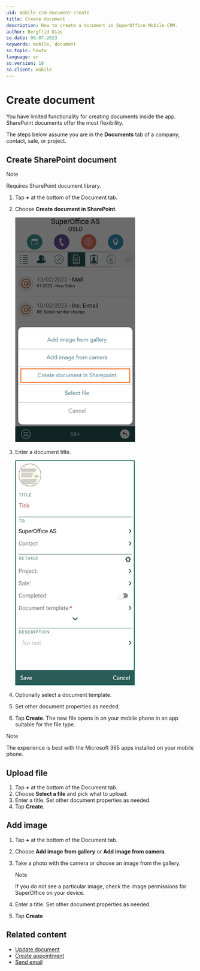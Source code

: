 ```yaml
---
uid: mobile-crm-document-create
title: Create document
description: How to create a document in SuperOffice Mobile CRM.
author: Bergfrid Dias
so.date: 08.07.2023
keywords: mobile, document
so.topic: howto
language: en
so.version: 10
so.client: mobile
---
```


# Create document

You have limited functionality for creating documents inside the app. SharePoint documents offer the most flexibility.

The steps below assume you are in the **Documents** tab of a company, contact, sale, or project.

## Create SharePoint document

> [!NOTE]
> Requires SharePoint document library.

1. Tap **+** at the bottom of the Document tab.
2. Choose **Create document in SharePoint**.

    ![Add new document menu -screenshot][img6]

3. Enter a document title.

    ![Create new SharePoint document screen -screenshot][img7]

4. Optionally select a document template.
5. Set other document properties as needed.
6. Tap **Create**. The new file opens in on your mobile phone in an app suitable for the file type.

> [!NOTE]
> The experience is best with the Microsoft 365 apps installed on your mobile phone.

## Upload file

1. Tap **+** at the bottom of the Document tab.
2. Choose **Select a file** and pick what to upload.
3. Enter a title. Set other document properties as needed.
4. Tap **Create**.

## Add image

1. Tap **+** at the bottom of the Document tab.
2. Choose **Add image from gallery** or **Add image from camera**.
3. Take a photo with the camera or choose an image from the gallery.

    > [!NOTE]
    > If you do not see a particular image, check the image permissions for SuperOffice on your device.

4. Enter a title. Set other document properties as needed.
5. Tap **Create**

## Related content

* [Update document][1]
* [Create appointment][2]
* [Send email][3]

<!-- Referenced links -->
[1]: update.md
[2]: ../diary/create-appointment.md
[3]: ../howto/send-email-sms.md

<!-- Referenced images -->
[img6]: ../../../../../release-notes/10.2/mobile/media/mobile-sharepoint-menu.png
[img7]: ../../../../../release-notes/10.2/mobile/media/mobile-sharepoint-create.png
